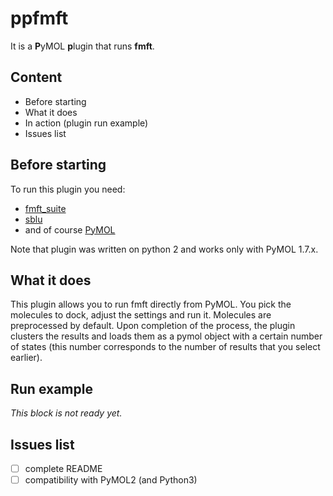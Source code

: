 # ppfmft

It is a **P**yMOL **p**lugin that runs **fmft**.

## Content

* Before starting
* What it does
* In action (plugin run example)
* Issues list

## Before starting
To run this plugin you need:

* [fmft_suite](https://bitbucket.org/abc-group/fmft_suite/src/669742fae4d05cc662300aae318bd1ec8876d378/)
* [sblu](https://bitbucket.org/bu-structure/sb-lab-utils/src/master/)
* and of course [PyMOL](https://pymol.org/2/)

Note that plugin was written on python 2 and works only with PyMOL 1.7.x.

## What it does

This plugin allows you to run fmft directly from PyMOL. You pick the molecules to dock, adjust the settings and run it. Molecules are preprocessed by default. Upon completion of the process, the plugin clusters the results and loads them as a pymol object with a certain number of states (this number corresponds to the number of results that you select earlier).

## Run example

*This block is not ready yet.*

## Issues list

- [ ] complete README
- [ ] compatibility with PyMOL2 (and Python3)
